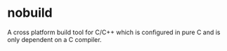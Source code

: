 # nobuild
A cross platform build tool for C/C++ which is configured in pure C and is only dependent on a C compiler.
